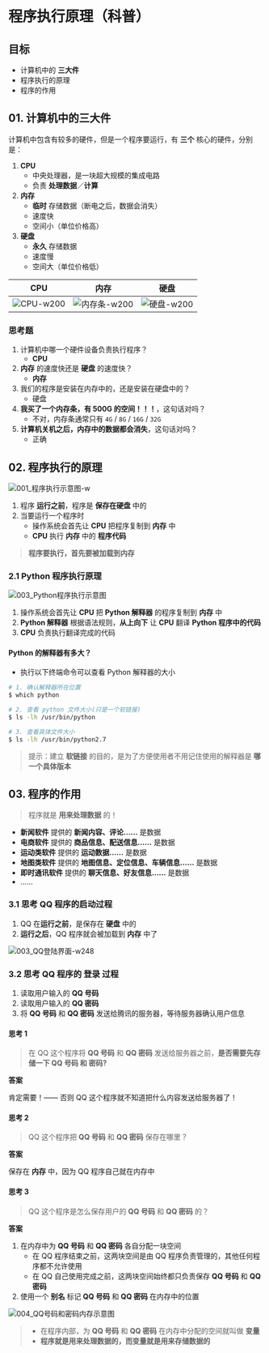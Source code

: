 # 程序执行原理（科普）

## 目标

* 计算机中的 **三大件**
* 程序执行的原理
* 程序的作用

## 01. 计算机中的三大件

计算机中包含有较多的硬件，但是一个程序要运行，有 **三个** 核心的硬件，分别是：

1. **CPU** 
    * 中央处理器，是一块超大规模的集成电路
    * 负责 **处理数据**／**计算**
2. **内存**
    * **临时** 存储数据（断电之后，数据会消失）
    * 速度快
    * 空间小（单位价格高）
3. **硬盘** 
    * **永久** 存储数据
    * 速度慢
    * 空间大（单位价格低）

| CPU | 内存 | 硬盘 |
| :---: | :---: | :---: |
| ![CPU-w200](https://github.com/CherryPeanut/Peanut-Learn-Diary--Python/blob/master/%E5%9B%BE%E7%89%87%E8%B5%84%E6%96%99/CPU.jpg) | ![内存条-w200](https://github.com/CherryPeanut/Peanut-Learn-Diary--Python/blob/master/%E5%9B%BE%E7%89%87%E8%B5%84%E6%96%99/%E5%86%85%E5%AD%98%E6%9D%A1.png)   | ![硬盘-w200](https://github.com/CherryPeanut/Peanut-Learn-Diary--Python/blob/master/%E5%9B%BE%E7%89%87%E8%B5%84%E6%96%99/%E7%A1%AC%E7%9B%98.jpg) |

### 思考题

1. 计算机中哪一个硬件设备负责执行程序？
    * **CPU**
2. **内存** 的速度快还是 **硬盘** 的速度快？
    * **内存**
3. 我们的程序是安装在内存中的，还是安装在硬盘中的？
    * 硬盘
4. **我买了一个内存条，有 500G 的空间！！！**，这句话对吗？
    * 不对，内存条通常只有 `4G` / `8G` / `16G` / `32G`
5. **计算机关机之后，内存中的数据都会消失**，这句话对吗？
    * 正确 

## 02. 程序执行的原理

![001_程序执行示意图-w](https://github.com/CherryPeanut/Peanut-Learn-Diary--Python/blob/master/%E5%9B%BE%E7%89%87%E8%B5%84%E6%96%99/001_%E7%A8%8B%E5%BA%8F%E6%89%A7%E8%A1%8C%E7%A4%BA%E6%84%8F%E5%9B%BE.png)

1. 程序 **运行之前**，程序是 **保存在硬盘** 中的
2. 当要运行一个程序时
    * 操作系统会首先让 **CPU** 把程序复制到 **内存** 中
    * **CPU** 执行 **内存** 中的 **程序代码**

> **程序要执行，首先要被加载到内存**

### 2.1 Python 程序执行原理

![003_Python程序执行示意图](https://github.com/CherryPeanut/Peanut-Learn-Diary--Python/blob/master/%E5%9B%BE%E7%89%87%E8%B5%84%E6%96%99/003_Python%E7%A8%8B%E5%BA%8F%E6%89%A7%E8%A1%8C%E7%A4%BA%E6%84%8F%E5%9B%BE.png)

1. 操作系统会首先让 **CPU** 把 **Python 解释器** 的程序复制到 **内存** 中
2. **Python 解释器** 根据语法规则，**从上向下** 让 **CPU** 翻译 **Python 程序中的代码**
3. **CPU** 负责执行翻译完成的代码

#### Python 的解释器有多大？

* 执行以下终端命令可以查看 Python 解释器的大小

```bash
# 1. 确认解释器所在位置
$ which python

# 2. 查看 python 文件大小(只是一个软链接)
$ ls -lh /usr/bin/python

# 3. 查看具体文件大小
$ ls -lh /usr/bin/python2.7
```

> 提示：建立 **软链接** 的目的，是为了方便使用者不用记住使用的解释器是 **哪一个具体版本**

## 03. 程序的作用

> 程序就是 **用来处理数据** 的！

* **新闻软件** 提供的 **新闻内容、评论……** 是数据
* **电商软件** 提供的 **商品信息、配送信息……** 是数据
* **运动类软件** 提供的 **运动数据……** 是数据
* **地图类软件** 提供的 **地图信息、定位信息、车辆信息……** 是数据
* **即时通讯软件** 提供的 **聊天信息、好友信息……** 是数据
* ……

### 3.1 思考 QQ 程序的启动过程

1. QQ 在**运行之前**，是保存在 **硬盘** 中的
2. **运行之后**，QQ 程序就会被加载到 **内存** 中了

![003_QQ登陆界面-w248](https://github.com/CherryPeanut/Peanut-Learn-Diary--Python/blob/master/%E5%9B%BE%E7%89%87%E8%B5%84%E6%96%99/003_QQ%E7%99%BB%E9%99%86%E7%95%8C%E9%9D%A2.png)

### 3.2 思考 QQ 程序的 **登录** 过程

1. 读取用户输入的 **QQ 号码**
2. 读取用户输入的 **QQ 密码**
3. 将 **QQ 号码** 和 **QQ 密码** 发送给腾讯的服务器，等待服务器确认用户信息

#### 思考 1

> 在 QQ 这个程序将 **QQ 号码** 和 **QQ 密码** 发送给服务器之前，**是否需要先存储一下 QQ 号码 和 密码?**

**答案**

肯定需要！—— 否则 QQ 这个程序就不知道把什么内容发送给服务器了！

#### 思考 2

> QQ 这个程序把 **QQ 号码** 和 **QQ 密码** 保存在哪里？

**答案**

保存在 **内存** 中，因为 QQ 程序自己就在内存中

#### 思考 3

> QQ 这个程序是怎么保存用户的 **QQ 号码** 和 **QQ 密码** 的？

**答案**

1. 在内存中为 **QQ 号码** 和 **QQ 密码** 各自分配一块空间
    * 在 QQ 程序结束之前，这两块空间是由 QQ 程序负责管理的，其他任何程序都不允许使用
    * 在 QQ 自己使用完成之前，这两块空间始终都只负责保存 **QQ 号码** 和 **QQ 密码**
2. 使用一个 **别名** 标记 **QQ 号码** 和 **QQ 密码** 在内存中的位置

![004_QQ号码和密码内存示意图](https://github.com/CherryPeanut/Peanut-Learn-Diary--Python/blob/master/%E5%9B%BE%E7%89%87%E8%B5%84%E6%96%99/004_QQ%E5%8F%B7%E7%A0%81%E5%92%8C%E5%AF%86%E7%A0%81%E5%86%85%E5%AD%98%E7%A4%BA%E6%84%8F%E5%9B%BE.png)

> * 在程序内部，为 **QQ 号码** 和 **QQ 密码** 在内存中分配的空间就叫做 **变量**
> * **程序就是用来处理数据的，而变量就是用来存储数据的**


